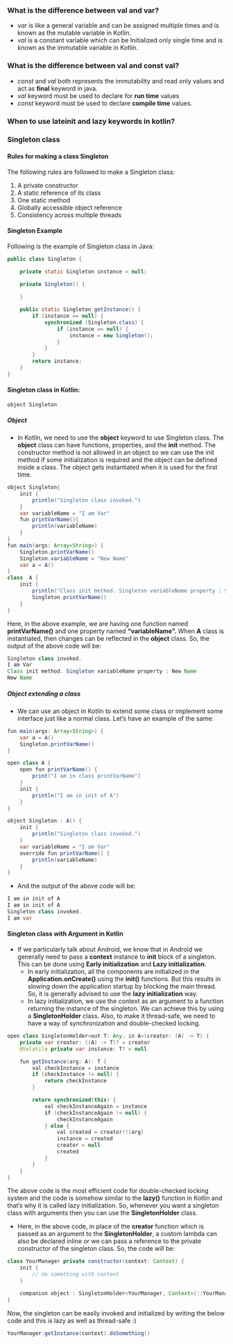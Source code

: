 ### What is  the difference between val and var?  
- _var_ is like a general variable and can be assigned multiple times and is known as the mutable variable in Kotlin.
- _val_ is a constant variable which can be Initialized only single time and is known as the immutable variable in Kotlin.
### What is the difference between val and const val?
- _const_ and _val_ both represents the immutability and read only values and act as **final** keyword in java.
- _val_ keyword must be used to declare for **run time** values
- _const_ keyword must be used to declare **compile time** values.
### When to use lateinit and lazy keywords in kotlin?

### Singleton class
#### Rules for making a class Singleton
The following rules are followed to make a Singleton class:
1.  A private constructor
2.  A static reference of its class
3.  One static method
4.  Globally accessible object reference
5.  Consistency across multiple threads

#### Singleton Example
Following is the example of Singleton class in Java:
```java
public class Singleton {

    private static Singleton instance = null;

    private Singleton() {
        
    }

    public static Singleton getInstance() {
        if (instance == null) {
            synchronized (Singleton.class) {
                if (instance == null) {
                    instance = new Singleton();
                }
            }
        }
        return instance;
    }
}
```
#### Singleton class in Kotlin:
```
object Singleton
```
##### Object
- In Kotlin, we need to use the **object** keyword to use Singleton class. The **object** class can have functions, properties, and the **init** method. The constructor method is not allowed in an object so we can use the init method if some initialization is required and the object can be defined inside a class. The object gets instantiated when it is used for the first time.
```java
object Singleton{ 
	init { 
		println("Singleton class invoked.") 
	} 
	var variableName = "I am Var"  
	fun printVarName(){ 
		println(variableName) 
	} 
}
fun main(args: Array<String>) { 
	Singleton.printVarName() 
	Singleton.variableName = "New Name" 
	var a = A() 
} 
class  A { 
	init { 
		println("Class init method. Singleton variableName property : ${Singleton.variableName}") 			     
		Singleton.printVarName() 
	} 
}
```
Here, in the above example, we are having one function named  **printVarName()**  and one property named  **“variableName”.** When  **A** class is instantiated, then changes can be reflected in the  **object**  class. So, the output of the above code will be:

```java
Singleton class invoked.
I am Var
Class init method. Singleton variableName property : New Name
New Name
```
##### Object extending a class
- We can use an object in Kotlin to extend some class or implement some interface just like a normal class. Let’s have an example of the same:
```java
fun main(args: Array<String>) {
    var a = A()
    Singleton.printVarName()
}

open class A {
    open fun printVarName() {
        print("I am in class printVarName")
    }
    init {
        println("I am in init of A")
    }
}

object Singleton : A() {
    init {
        println("Singleton class invoked.")
    }
    var variableName = "I am Var"
    override fun printVarName() {
        println(variableName)
    }
}
```
- And the output of the above code will be:
```java
I am in init of A
I am in init of A
Singleton class invoked.
I am var
```
#### Singleton class with Argument in Kotlin
- If we particularly talk about Android, we know that in Android we generally need to pass a  **context**  instance to  **init**  block of a singleton. This can be done using  **Early initialization**  and  **Lazy initialization**. 
	- In early initialization, all the components are initialized in the  **Application.onCreate()**  using the  **init()**  functions. But this results in slowing down the application startup by blocking the main thread. So, it is generally advised to use the  **lazy initialization**  way. 
	- In lazy initialization, we use the context as an argument to a function returning the instance of the singleton. We can achieve this by using a  **SingletonHolder**  class. Also, to make it thread-safe, we need to have a way of 
synchronization and double-checked locking.

```java
open class SingletonHolder<out T: Any, in A>(creator: (A) -> T) {
    private var creator: ((A) -> T)? = creator
    @Volatile private var instance: T? = null

    fun getInstance(arg: A): T {
        val checkInstance = instance
        if (checkInstance != null) {
            return checkInstance
        }

        return synchronized(this) {
            val checkInstanceAgain = instance
            if (checkInstanceAgain != null) {
                checkInstanceAgain
            } else {
                val created = creator!!(arg)
                instance = created
                creator = null
                created
            }
        }
    }
}
```

The above code is the most efficient code for double-checked locking system and the code is somehow similar to the  **lazy()**  function in Kotlin and that’s why it is called lazy initialization. So, whenever you want a singleton class with arguments then you can use the  **SingletonHolder**  class.
- Here, in the above code, in place of the  **creator**  function which is passed as an argument to the  **SingletonHolder**, a custom lambda can also be declared inline or we can pass a reference to the private constructor of the singleton class. So, the code will be:
```java
class YourManager private constructor(context: Context) {
    init {
        // do something with context
    }

    companion object : SingletonHolder<YourManager, Context>(::YourManager)
}
```
Now, the singleton can be easily invoked and initialized by writing the below code and this is lazy as well as thread-safe :)
```java
YourManager.getInstance(context).doSomething()
```
<!--stackedit_data:
eyJoaXN0b3J5IjpbNDM5MjM0OTM5LDE1MDM1NzEzOV19
-->
